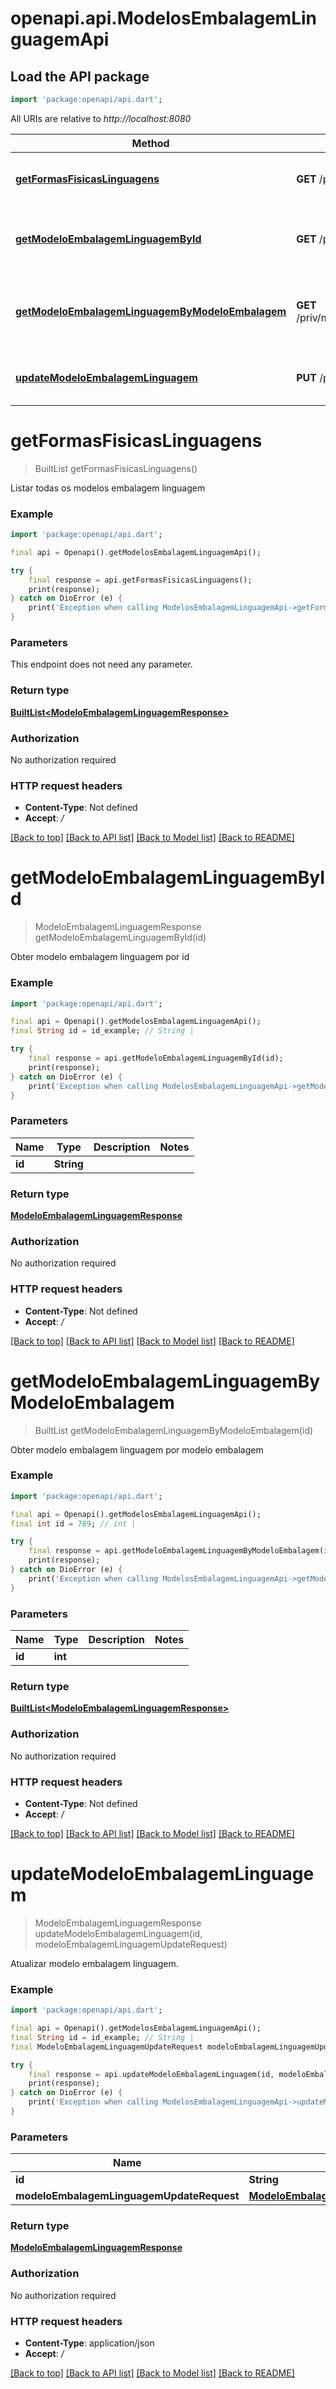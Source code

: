 # openapi.api.ModelosEmbalagemLinguagemApi

## Load the API package
```dart
import 'package:openapi/api.dart';
```

All URIs are relative to *http://localhost:8080*

Method | HTTP request | Description
------------- | ------------- | -------------
[**getFormasFisicasLinguagens**](ModelosEmbalagemLinguagemApi.md#getformasfisicaslinguagens) | **GET** /priv/modelosEmbalagemLinguagem/all | Listar todas os modelos embalagem linguagem
[**getModeloEmbalagemLinguagemById**](ModelosEmbalagemLinguagemApi.md#getmodeloembalagemlinguagembyid) | **GET** /priv/modelosEmbalagemLinguagem/{id} | Obter modelo embalagem linguagem por id
[**getModeloEmbalagemLinguagemByModeloEmbalagem**](ModelosEmbalagemLinguagemApi.md#getmodeloembalagemlinguagembymodeloembalagem) | **GET** /priv/modelosEmbalagemLinguagem/linguagem/{id} | Obter modelo embalagem linguagem por modelo embalagem
[**updateModeloEmbalagemLinguagem**](ModelosEmbalagemLinguagemApi.md#updatemodeloembalagemlinguagem) | **PUT** /priv/modelosEmbalagemLinguagem/{id} | Atualizar modelo embalagem linguagem.


# **getFormasFisicasLinguagens**
> BuiltList<ModeloEmbalagemLinguagemResponse> getFormasFisicasLinguagens()

Listar todas os modelos embalagem linguagem

### Example
```dart
import 'package:openapi/api.dart';

final api = Openapi().getModelosEmbalagemLinguagemApi();

try {
    final response = api.getFormasFisicasLinguagens();
    print(response);
} catch on DioError (e) {
    print('Exception when calling ModelosEmbalagemLinguagemApi->getFormasFisicasLinguagens: $e\n');
}
```

### Parameters
This endpoint does not need any parameter.

### Return type

[**BuiltList&lt;ModeloEmbalagemLinguagemResponse&gt;**](ModeloEmbalagemLinguagemResponse.md)

### Authorization

No authorization required

### HTTP request headers

 - **Content-Type**: Not defined
 - **Accept**: */*

[[Back to top]](#) [[Back to API list]](../README.md#documentation-for-api-endpoints) [[Back to Model list]](../README.md#documentation-for-models) [[Back to README]](../README.md)

# **getModeloEmbalagemLinguagemById**
> ModeloEmbalagemLinguagemResponse getModeloEmbalagemLinguagemById(id)

Obter modelo embalagem linguagem por id

### Example
```dart
import 'package:openapi/api.dart';

final api = Openapi().getModelosEmbalagemLinguagemApi();
final String id = id_example; // String | 

try {
    final response = api.getModeloEmbalagemLinguagemById(id);
    print(response);
} catch on DioError (e) {
    print('Exception when calling ModelosEmbalagemLinguagemApi->getModeloEmbalagemLinguagemById: $e\n');
}
```

### Parameters

Name | Type | Description  | Notes
------------- | ------------- | ------------- | -------------
 **id** | **String**|  | 

### Return type

[**ModeloEmbalagemLinguagemResponse**](ModeloEmbalagemLinguagemResponse.md)

### Authorization

No authorization required

### HTTP request headers

 - **Content-Type**: Not defined
 - **Accept**: */*

[[Back to top]](#) [[Back to API list]](../README.md#documentation-for-api-endpoints) [[Back to Model list]](../README.md#documentation-for-models) [[Back to README]](../README.md)

# **getModeloEmbalagemLinguagemByModeloEmbalagem**
> BuiltList<ModeloEmbalagemLinguagemResponse> getModeloEmbalagemLinguagemByModeloEmbalagem(id)

Obter modelo embalagem linguagem por modelo embalagem

### Example
```dart
import 'package:openapi/api.dart';

final api = Openapi().getModelosEmbalagemLinguagemApi();
final int id = 789; // int | 

try {
    final response = api.getModeloEmbalagemLinguagemByModeloEmbalagem(id);
    print(response);
} catch on DioError (e) {
    print('Exception when calling ModelosEmbalagemLinguagemApi->getModeloEmbalagemLinguagemByModeloEmbalagem: $e\n');
}
```

### Parameters

Name | Type | Description  | Notes
------------- | ------------- | ------------- | -------------
 **id** | **int**|  | 

### Return type

[**BuiltList&lt;ModeloEmbalagemLinguagemResponse&gt;**](ModeloEmbalagemLinguagemResponse.md)

### Authorization

No authorization required

### HTTP request headers

 - **Content-Type**: Not defined
 - **Accept**: */*

[[Back to top]](#) [[Back to API list]](../README.md#documentation-for-api-endpoints) [[Back to Model list]](../README.md#documentation-for-models) [[Back to README]](../README.md)

# **updateModeloEmbalagemLinguagem**
> ModeloEmbalagemLinguagemResponse updateModeloEmbalagemLinguagem(id, modeloEmbalagemLinguagemUpdateRequest)

Atualizar modelo embalagem linguagem.

### Example
```dart
import 'package:openapi/api.dart';

final api = Openapi().getModelosEmbalagemLinguagemApi();
final String id = id_example; // String | 
final ModeloEmbalagemLinguagemUpdateRequest modeloEmbalagemLinguagemUpdateRequest = ; // ModeloEmbalagemLinguagemUpdateRequest | 

try {
    final response = api.updateModeloEmbalagemLinguagem(id, modeloEmbalagemLinguagemUpdateRequest);
    print(response);
} catch on DioError (e) {
    print('Exception when calling ModelosEmbalagemLinguagemApi->updateModeloEmbalagemLinguagem: $e\n');
}
```

### Parameters

Name | Type | Description  | Notes
------------- | ------------- | ------------- | -------------
 **id** | **String**|  | 
 **modeloEmbalagemLinguagemUpdateRequest** | [**ModeloEmbalagemLinguagemUpdateRequest**](ModeloEmbalagemLinguagemUpdateRequest.md)|  | 

### Return type

[**ModeloEmbalagemLinguagemResponse**](ModeloEmbalagemLinguagemResponse.md)

### Authorization

No authorization required

### HTTP request headers

 - **Content-Type**: application/json
 - **Accept**: */*

[[Back to top]](#) [[Back to API list]](../README.md#documentation-for-api-endpoints) [[Back to Model list]](../README.md#documentation-for-models) [[Back to README]](../README.md)

